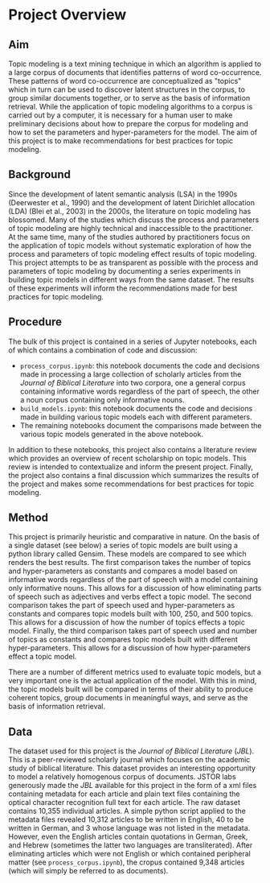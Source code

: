 # Project Overview

## Aim

Topic modeling is a text mining technique in which an algorithm is applied to a large corpus of documents that identifies patterns of word co-occurrence. These patterns of word co-occurrence are conceptualized as "topics" which in turn can be used to discover latent structures in the corpus, to group similar documents together, or to serve as the basis of information retrieval. While the application of topic modeling algorithms to a corpus is carried out by a computer, it is necessary for a human user to make preliminary decisions about how to prepare the corpus for modeling and how to set the parameters and hyper-parameters for the model. The aim of this project is to make recommendations for best practices for topic modeling.

## Background

Since the development of latent semantic analysis (LSA) in the 1990s (Deerwester et al., 1990) and the development of latent Dirichlet allocation (LDA) (Blei et al., 2003) in the 2000s, the literature on topic modeling has blossomed. Many of the studies which discuss the process and parameters of topic modeling are highly technical and inaccessible to the practitioner. At the same time, many of the studies authored by practitioners focus on the application of topic models without systematic exploration of how the process and parameters of topic modeling effect results of topic modeling. This project attempts to be as transparent as possible with the process and parameters of topic modeling by documenting a series experiments in building topic models in different ways from the same dataset. The results of these experiments will inform the recommendations made for best practices for topic modeling.

## Procedure

The bulk of this project is contained in a series of Jupyter notebooks, each of which contains a combination of code and discussion:
* `process_corpus.ipynb`: this notebook documents the code and decisions made in processing a large collection of scholarly articles from the *Journal of Biblical Literature* into two corpora, one a general corpus containing informative words regardless of the part of speech, the other a noun corpus containing only informative nouns.
* `build_models.ipynb`: this notebook documents the code and decisions made in building various topic models each with different parameters. 
* The remaining notebooks document the comparisons made between the various topic models generated in the above notebook.

In addition to these notebooks, this project also contains a literature review which provides an overview of recent scholarship on topic models. This review is intended to contextualize and inform the present project. Finally, the project also contains a final discussion which summarizes the results of the project and makes some recommendations for best practices for topic modeling.

## Method

This project is primarily heuristic and comparative in nature. On the basis of a single dataset (see below) a series of topic models are built using a python library called Gensim. These models are compared to see which renders the best results. The first comparison takes the number of topics and hyper-parameters as constants and compares a model based on informative words regardless of the part of speech with a model containing only informative nouns. This allows for a discussion of how eliminating parts of speech such as adjectives and verbs effect a topic model. The second comparison takes the part of speech used and hyper-parameters as constants and compares topic models built with 100, 250, and 500 topics. This allows for a discussion of how the number of topics effects a topic model. Finally, the third comparison takes part of speech used and number of topics as constants and compares topic models built with different hyper-parameters. This allows for a discussion of how hyper-parameters effect a topic model.

There are a number of different metrics used to evaluate topic models, but a very important one is the actual application of the model. With this in mind, the topic models built will be compared in terms of their ability to produce coherent topics, group documents in meaningful ways, and serve as the basis of information retrieval.

## Data

The dataset used for this project is the *Journal of Biblical Literature* (*JBL*). This is a peer-reviewed scholarly journal which focuses on the academic study of biblical literature. This dataset provides an interesting opportunity to model a relatively homogenous corpus of documents. JSTOR labs generously made the *JBL* available for this project in the form of a xml files containing metadata for each article and plain text files containing the optical character recognition full text for each article. The raw dataset contains 10,355 individual articles. A simple python script applied to the metadata files revealed 10,312 articles to be written in English, 40 to be written in German, and 3 whose language was not listed in the metadata. However, even the English articles contain quotations in German, Greek, and Hebrew (sometimes the latter two languages are transliterated). After eliminating articles which were not English or which contained peripheral matter (see  `process_corpus.ipynb`), the cropus contained 9,348 articles (which will simply be referred to as documents).


